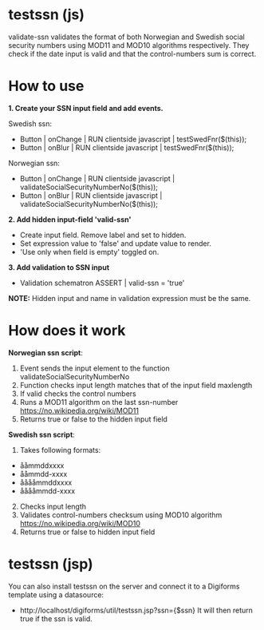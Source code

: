 # testssn (js)
validate-ssn validates the format of both Norwegian and Swedish social security numbers using MOD11 and MOD10 algorithms respectively. 
They check if the date input is valid and that the control-numbers sum is correct.

# How to use
**1. Create your SSN input field and add events.**

Swedish ssn:
* Button | onChange | RUN clientside javascript | testSwedFnr($(this));
* Button | onBlur | RUN clientside javascript | testSwedFnr($(this));

Norwegian ssn:
* Button | onChange | RUN clientside javascript | validateSocialSecurityNumberNo($(this));
* Button | onBlur | RUN clientside javascript | validateSocialSecurityNumberNo($(this));

**2. Add hidden input-field 'valid-ssn'**
* Create input field. Remove label and set to hidden.
* Set expression value to 'false' and update value to render. 
* 'Use only when field is empty' toggled on.

**3. Add validation to SSN input**
* Validation schematron ASSERT | valid-ssn = 'true'

**NOTE:** Hidden input and name in validation expression must be the same. 

# How does it work
**Norwegian ssn script**: 
1. Event sends the input element to the function validateSocialSecurityNumberNo
2. Function checks input length matches that of the input field maxlength
3. If valid checks the control numbers
4. Runs a MOD11 algorithm on the last ssn-number https://no.wikipedia.org/wiki/MOD11
5. Returns true or false to the hidden input field

**Swedish ssn script**: 
1. Takes following formats:
* ååmmddxxxx 
* ååmmdd-xxxx
* ååååmmddxxxx
* ååååmmdd-xxxx
2. Checks input length
3. Validates control-numbers checksum using MOD10 algorithm https://no.wikipedia.org/wiki/MOD10
4. Returns true or false to hidden input field

# testssn (jsp)
You can also install testssn on the server and connect it to a Digiforms template using a datasource:
* http://localhost/digiforms/util/testssn.jsp?ssn={$ssn}
It will then return <test>true</test> if the ssn is valid. 
